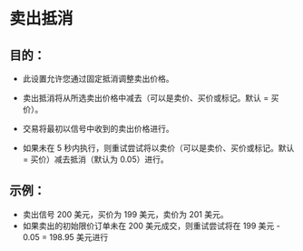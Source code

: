 # **卖出抵消**

## 目的：

- 此设置允许您通过固定抵消调整卖出价格。
- 卖出抵消将从所选卖出价格中减去（可以是卖价、买价或标记。默认 = 买价）。

- 交易将最初以信号中收到的卖出价格进行。
- 如果未在 5 秒内执行，则重试尝试将以卖价（可以是卖价、买价或标记。默认 = 买价）减去抵消（默认为 0.05）进行。

## 示例：

- 卖出信号 200 美元，买价为 199 美元，卖价为 201 美元。
- 如果卖出的初始限价订单未在 200 美元成交，则重试尝试将在 199 美元 - 0.05 = 198.95 美元进行
